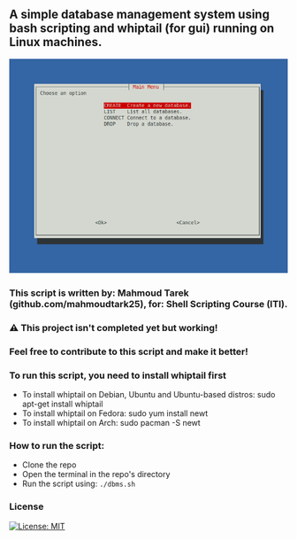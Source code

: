 ## A simple database management system using bash scripting and whiptail (for gui) running on Linux machines.
<p align="center">
  <img src="dbms-bash.png">
</p>

### This script is written by: Mahmoud Tarek (github.com/mahmoudtark25), for: Shell Scripting Course (ITI).

### :warning: This project isn't completed yet but working!
### Feel free to contribute to this script and make it better!

### To run this script, you need to install whiptail first
* To install whiptail on Debian, Ubuntu and Ubuntu-based distros: sudo apt-get install whiptail
* To install whiptail on Fedora: sudo yum install newt
* To install whiptail on Arch: sudo pacman -S newt

### How to run the script:
* Clone the repo
* Open the terminal in the repo's directory
* Run the script using: `./dbms.sh`

### License
 [![License: MIT](https://img.shields.io/badge/License-MIT-yellow.svg)](LICENSE)
